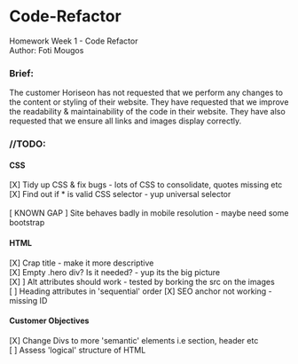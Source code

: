 # Code-Refactor
Homework Week 1 - Code Refactor<br>
Author: Foti Mougos

### Brief:
The customer Horiseon has not requested that we perform any changes to the content or styling of their website. They have requested that we improve the readability & maintainability of the code in their website. They have also requested that we ensure all links and images display correctly.

### //TODO:
#### CSS
[X] Tidy up CSS & fix bugs - lots of CSS to consolidate, quotes missing etc<br>
[X] Find out if * is valid CSS selector - yup universal selector<br>
<br>
[ KNOWN GAP ] Site behaves badly in mobile resolution - maybe need some bootstrap

#### HTML
[X] Crap title - make it more descriptive<br>
[X] Empty .hero div? Is it needed? - yup its the big picture<br>
[X] ] Alt attributes should work - tested by borking the src on the images<br>
[ ] Heading attributes in 'sequential' order
[X] SEO anchor not working - missing ID

#### Customer Objectives
[X] Change Divs to more 'semantic' elements i.e section, header etc<br>
[ ] Assess 'logical' structure of HTML

